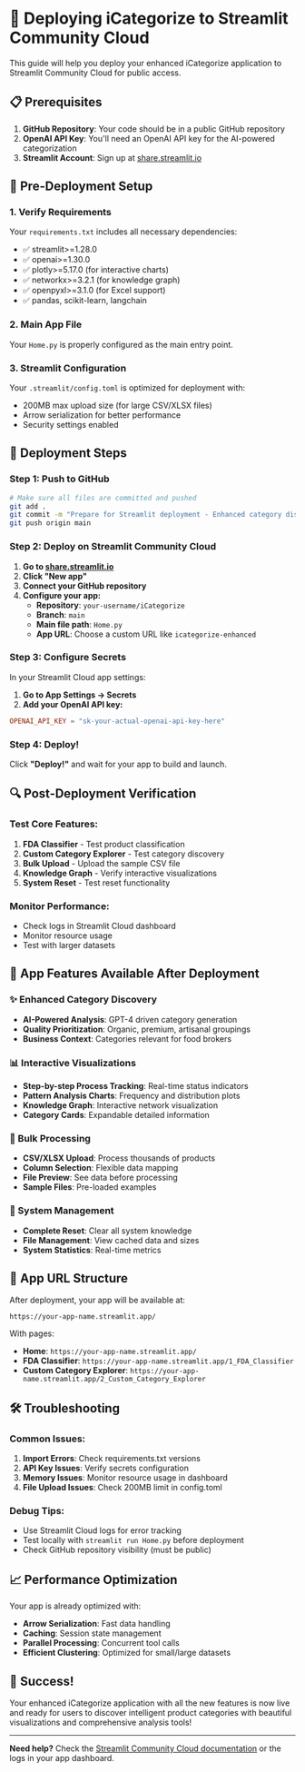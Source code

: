 # 🚀 Deploying iCategorize to Streamlit Community Cloud

This guide will help you deploy your enhanced iCategorize application to Streamlit Community Cloud for public access.

## 📋 Prerequisites

1. **GitHub Repository**: Your code should be in a public GitHub repository
2. **OpenAI API Key**: You'll need an OpenAI API key for the AI-powered categorization
3. **Streamlit Account**: Sign up at [share.streamlit.io](https://share.streamlit.io)

## 🔧 Pre-Deployment Setup

### 1. Verify Requirements
Your `requirements.txt` includes all necessary dependencies:
- ✅ streamlit>=1.28.0
- ✅ openai>=1.30.0
- ✅ plotly>=5.17.0 (for interactive charts)
- ✅ networkx>=3.2.1 (for knowledge graph)
- ✅ openpyxl>=3.1.0 (for Excel support)
- ✅ pandas, scikit-learn, langchain

### 2. Main App File
Your `Home.py` is properly configured as the main entry point.

### 3. Streamlit Configuration
Your `.streamlit/config.toml` is optimized for deployment with:
- 200MB max upload size (for large CSV/XLSX files)
- Arrow serialization for better performance
- Security settings enabled

## 🚀 Deployment Steps

### Step 1: Push to GitHub
```bash
# Make sure all files are committed and pushed
git add .
git commit -m "Prepare for Streamlit deployment - Enhanced category discovery with bulk upload"
git push origin main
```

### Step 2: Deploy on Streamlit Community Cloud

1. **Go to [share.streamlit.io](https://share.streamlit.io)**
2. **Click "New app"**
3. **Connect your GitHub repository**
4. **Configure your app:**
   - **Repository**: `your-username/iCategorize`
   - **Branch**: `main`
   - **Main file path**: `Home.py`
   - **App URL**: Choose a custom URL like `icategorize-enhanced`

### Step 3: Configure Secrets

In your Streamlit Cloud app settings:

1. **Go to App Settings → Secrets**
2. **Add your OpenAI API key:**
```toml
OPENAI_API_KEY = "sk-your-actual-openai-api-key-here"
```

### Step 4: Deploy!

Click **"Deploy!"** and wait for your app to build and launch.

## 🔍 Post-Deployment Verification

### Test Core Features:
1. **FDA Classifier** - Test product classification
2. **Custom Category Explorer** - Test category discovery
3. **Bulk Upload** - Upload the sample CSV file
4. **Knowledge Graph** - Verify interactive visualizations
5. **System Reset** - Test reset functionality

### Monitor Performance:
- Check logs in Streamlit Cloud dashboard
- Monitor resource usage
- Test with larger datasets

## 🎯 App Features Available After Deployment

### ✨ Enhanced Category Discovery
- **AI-Powered Analysis**: GPT-4 driven category generation
- **Quality Prioritization**: Organic, premium, artisanal groupings
- **Business Context**: Categories relevant for food brokers

### 📊 Interactive Visualizations  
- **Step-by-step Process Tracking**: Real-time status indicators
- **Pattern Analysis Charts**: Frequency and distribution plots
- **Knowledge Graph**: Interactive network visualization
- **Category Cards**: Expandable detailed information

### 📁 Bulk Processing
- **CSV/XLSX Upload**: Process thousands of products
- **Column Selection**: Flexible data mapping
- **File Preview**: See data before processing
- **Sample Files**: Pre-loaded examples

### 🔧 System Management
- **Complete Reset**: Clear all system knowledge
- **File Management**: View cached data and sizes
- **System Statistics**: Real-time metrics

## 🔗 App URL Structure

After deployment, your app will be available at:
```
https://your-app-name.streamlit.app/
```

With pages:
- **Home**: `https://your-app-name.streamlit.app/`
- **FDA Classifier**: `https://your-app-name.streamlit.app/1_FDA_Classifier`
- **Custom Category Explorer**: `https://your-app-name.streamlit.app/2_Custom_Category_Explorer`

## 🛠️ Troubleshooting

### Common Issues:

1. **Import Errors**: Check requirements.txt versions
2. **API Key Issues**: Verify secrets configuration
3. **Memory Issues**: Monitor resource usage in dashboard
4. **File Upload Issues**: Check 200MB limit in config.toml

### Debug Tips:

- Use Streamlit Cloud logs for error tracking
- Test locally with `streamlit run Home.py` before deployment
- Check GitHub repository visibility (must be public)

## 📈 Performance Optimization

Your app is already optimized with:
- **Arrow Serialization**: Fast data handling
- **Caching**: Session state management
- **Parallel Processing**: Concurrent tool calls
- **Efficient Clustering**: Optimized for small/large datasets

## 🎉 Success!

Your enhanced iCategorize application with all the new features is now live and ready for users to discover intelligent product categories with beautiful visualizations and comprehensive analysis tools!

---

**Need help?** Check the [Streamlit Community Cloud documentation](https://docs.streamlit.io/streamlit-community-cloud) or the logs in your app dashboard. 